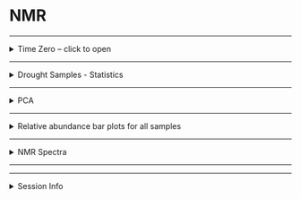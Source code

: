 NMR
================

------------------------------------------------------------------------

<details>
<summary>
Time Zero – click to open
</summary>

## Time Zero

Time Zero soils had mostly aliphatic groups, with &lt; 15 % aromatic

![](images-markdown-nmr/unnamed-chunk-1-1.png)<!-- -->

#### PERMANOVA

| term       |  df | SumsOfSqs |   MeanSqs |   F.Model |        R2 | p.value |
|:-----------|----:|----------:|----------:|----------:|----------:|--------:|
| Site       |   1 | 0.0138914 | 0.0138914 | 1.3125504 | 0.1019612 |   0.252 |
| depth      |   1 | 0.0056740 | 0.0056740 | 0.5361151 | 0.0416464 |   0.795 |
| Site:depth |   1 | 0.0214249 | 0.0214249 | 2.0243682 | 0.1572565 |   0.093 |
| Residuals  |   9 | 0.0952515 | 0.0105835 |        NA | 0.6991359 |      NA |
| Total      |  12 | 0.1362417 |        NA |        NA | 1.0000000 |      NA |

For time-zero samples, NMR-based composition did not differ by Site or
depth.

</details>

------------------------------------------------------------------------

<details>
<summary>
Drought Samples - Statistics
</summary>

In drought-incubated samples, NMR-based composition was significantly
influenced by saturation type, Site, and depth. Drought length or
drought intensity did not significantly influence WEOC composition.

Saturation type (instant chemistry vs. saturated) accounted for 32 % of
total variation (R2 value).

| term              |  df | SumsOfSqs |   MeanSqs |    F.Model |        R2 | p.value |
|:------------------|----:|----------:|----------:|-----------:|----------:|--------:|
| Site              |   1 | 0.3575016 | 0.3575016 |  3.2814258 | 0.0485564 |   0.050 |
| depth             |   1 | 0.4924429 | 0.4924429 |  4.5200211 | 0.0668843 |   0.012 |
| length            |   2 | 0.1439206 | 0.0719603 |  0.6605073 | 0.0195475 |   0.616 |
| saturation        |   1 | 2.3813536 | 2.3813536 | 21.8579005 | 0.3234388 |   0.001 |
| drying            |   1 | 0.0107826 | 0.0107826 |  0.0989709 | 0.0014645 |   0.918 |
| Site:depth        |   1 | 0.0559697 | 0.0559697 |  0.5137328 | 0.0076019 |   0.597 |
| Site:length       |   2 | 0.2393904 | 0.1196952 |  1.0986548 | 0.0325143 |   0.373 |
| Site:saturation   |   1 | 0.1258691 | 0.1258691 |  1.1553238 | 0.0170957 |   0.318 |
| Site:drying       |   1 | 0.0790024 | 0.0790024 |  0.7251451 | 0.0107302 |   0.472 |
| depth:length      |   1 | 0.2102466 | 0.2102466 |  1.9298057 | 0.0285560 |   0.150 |
| depth:drying      |   1 | 0.0442733 | 0.0442733 |  0.4063749 | 0.0060133 |   0.673 |
| length:saturation |   1 | 0.1825997 | 0.1825997 |  1.6760410 | 0.0248009 |   0.189 |
| length:drying     |   2 | 0.1329875 | 0.0664938 |  0.6103311 | 0.0180626 |   0.657 |
| saturation:drying |   1 | 0.0736463 | 0.0736463 |  0.6759826 | 0.0100027 |   0.503 |
| Residuals         |  26 | 2.8326231 | 0.1089470 |         NA | 0.3847309 |      NA |
| Total             |  43 | 7.3626096 |        NA |         NA | 1.0000000 |      NA |

</details>

------------------------------------------------------------------------

<details>
<summary>
PCA
</summary>

#### Including Time Zero samples

![](images-markdown-nmr/unnamed-chunk-4-1.png)<!-- -->

Time-zero samples had a greater contribution of aliphatic groups.
Instant-rewet samples had a greater contribution of aliphatic, alpha-H
and amide groups. Saturated soils had a greater contribution of aromatic
groups.

#### Only drought samples (no Time Zero)

![](images-markdown-nmr/unnamed-chunk-5-1.png)<!-- -->

</details>

------------------------------------------------------------------------

<details>
<summary>
Relative abundance bar plots for all samples
</summary>

![](images-markdown-nmr/unnamed-chunk-6-1.png)<!-- -->

![](images-markdown-nmr/unnamed-chunk-7-1.png)<!-- -->

![](images-markdown-nmr/unnamed-chunk-8-1.png)<!-- -->

</details>

------------------------------------------------------------------------

<details>
<summary>
NMR Spectra
</summary>

    #> $spectra_tzero

![](images-markdown-nmr/unnamed-chunk-9-1.png)<!-- -->

    #> 
    #> $spectra_cpcrw

![](images-markdown-nmr/unnamed-chunk-9-2.png)<!-- -->

    #> 
    #> $spectra_sr

![](images-markdown-nmr/unnamed-chunk-9-3.png)<!-- -->

</details>

------------------------------------------------------------------------

------------------------------------------------------------------------

<details>
<summary>
Session Info
</summary>

date run: 2021-06-08

    #> R version 4.0.2 (2020-06-22)
    #> Platform: x86_64-apple-darwin17.0 (64-bit)
    #> Running under: macOS Catalina 10.15.7
    #> 
    #> Matrix products: default
    #> BLAS:   /System/Library/Frameworks/Accelerate.framework/Versions/A/Frameworks/vecLib.framework/Versions/A/libBLAS.dylib
    #> LAPACK: /Library/Frameworks/R.framework/Versions/4.0/Resources/lib/libRlapack.dylib
    #> 
    #> locale:
    #> [1] en_US.UTF-8/en_US.UTF-8/en_US.UTF-8/C/en_US.UTF-8/en_US.UTF-8
    #> 
    #> attached base packages:
    #> [1] stats     graphics  grDevices utils     datasets  methods   base     
    #> 
    #> other attached packages:
    #>  [1] vegan_2.5-7        lattice_0.20-41    permute_0.9-5      picarro.data_0.1.1
    #>  [5] forcats_0.5.1      stringr_1.4.0      dplyr_1.0.6        purrr_0.3.4       
    #>  [9] readr_1.4.0        tidyr_1.1.3        tibble_3.1.2       tidyverse_1.3.1   
    #> [13] drake_7.13.1       agricolae_1.3-3    car_3.0-10         carData_3.0-4     
    #> [17] nlme_3.1-152       stringi_1.5.3      ggExtra_0.9        ggalt_0.6.2       
    #> [21] ggplot2_3.3.3      lubridate_1.7.10   readxl_1.3.1      
    #> 
    #> loaded via a namespace (and not attached):
    #>  [1] colorspace_2.0-0   ellipsis_0.3.2     rio_0.5.16         ggbiplot_0.55     
    #>  [5] fs_1.5.0           rstudioapi_0.13    farver_2.0.3       fansi_0.4.2       
    #>  [9] xml2_1.3.2         splines_4.0.2      extrafont_0.17     knitr_1.31        
    #> [13] jsonlite_1.7.2     broom_0.7.6        Rttf2pt1_1.3.8     cluster_2.1.0     
    #> [17] dbplyr_2.1.1       shiny_1.6.0        compiler_4.0.2     httr_1.4.2        
    #> [21] backports_1.2.1    assertthat_0.2.1   Matrix_1.3-2       fastmap_1.1.0     
    #> [25] cli_2.5.0          later_1.1.0.1      htmltools_0.5.1.1  prettyunits_1.1.1 
    #> [29] tools_4.0.2        igraph_1.2.6       gtable_0.3.0       glue_1.4.2        
    #> [33] maps_3.3.0         tinytex_0.29       Rcpp_1.0.6         cellranger_1.1.0  
    #> [37] vctrs_0.3.8        extrafontdb_1.0    xfun_0.20          openxlsx_4.2.3    
    #> [41] rvest_1.0.0        mime_0.9           miniUI_0.1.1.1     lifecycle_1.0.0   
    #> [45] MASS_7.3-53        scales_1.1.1       hms_1.0.0          promises_1.1.1    
    #> [49] parallel_4.0.2     proj4_1.0-10.1     RColorBrewer_1.1-2 yaml_2.2.1        
    #> [53] curl_4.3           labelled_2.7.0     highr_0.8          klaR_0.6-15       
    #> [57] AlgDesign_1.2.0    filelock_1.0.2     zip_2.1.1          storr_1.2.5       
    #> [61] rlang_0.4.10       pkgconfig_2.0.3    evaluate_0.14      labeling_0.4.2    
    #> [65] cowplot_1.1.1      tidyselect_1.1.0   plyr_1.8.6         magrittr_2.0.1    
    #> [69] R6_2.5.0           generics_0.1.0     base64url_1.4      combinat_0.0-8    
    #> [73] txtq_0.2.3         DBI_1.1.1          pillar_1.6.1       haven_2.3.1       
    #> [77] foreign_0.8-81     withr_2.4.1        mgcv_1.8-33        abind_1.4-5       
    #> [81] ash_1.0-15         modelr_0.1.8       crayon_1.4.1       questionr_0.7.4   
    #> [85] KernSmooth_2.23-18 utf8_1.1.4         rmarkdown_2.6.6    progress_1.2.2    
    #> [89] grid_4.0.2         data.table_1.13.6  reprex_2.0.0       digest_0.6.27     
    #> [93] xtable_1.8-4       httpuv_1.5.5       munsell_0.5.0

</details>
